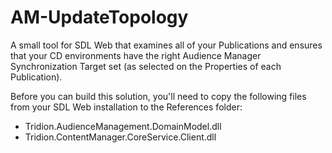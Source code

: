 # AM-UpdateTopology
A small tool for SDL Web that examines all of your Publications and ensures that your CD environments have the right Audience Manager Synchronization Target set 
(as selected on the Properties of each Publication).
 
Before you can build this solution, you'll need to copy the following files from your SDL Web installation to the References folder:
- Tridion.AudienceManagement.DomainModel.dll
- Tridion.ContentManager.CoreService.Client.dll